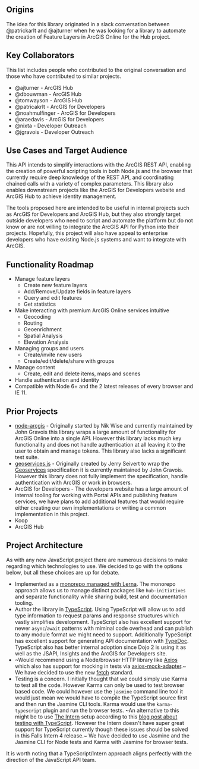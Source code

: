 ## Origins

The idea for this library originated in a slack conversation between @patrickarlt and @ajturner when he was looking for a library to automate the creation of Feature Layers in ArcGIS Online for the Hub project.

## Key Collaborators

This list includes people who contributed to the original conversation and those who have contributed to similar projects.

* @ajturner - ArcGIS Hub
* @dbouwman - ArcGIS Hub
* @tomwayson - ArcGIS Hub
* @patricakrlt - ArcGIS for Developers
* @noahmulfinger - ArcGIS for Developers
* @araedavis - ArcGIS for Developers
* @nixta - Developer Outreach
* @jgravois - Developer Outreach

## Use Cases and Target Audience

This API intends to simplify interactions with the ArcGIS REST API, enabling the creation of powerful scripting tools in both Node.js and the browser that currently require deep knowledge of the REST API, and coordinating chained calls with a variety of complex parameters. This library also enables downstream projects like the ArcGIS for Developers website and ArcGIS Hub to achieve identity management.

The tools proposed here are intended to be useful in internal projects such as ArcGIS for Developers and ArcGIS Hub, but they also strongly target outside developers who need to script and automate the platform but do not know or are not willing to integrate the ArcGIS API for Python into their projects. Hopefully, this project will also have appeal to enterprise developers who have existing Node.js systems and want to integrate with ArcGIS.

## Functionality Roadmap

* Manage feature layers
   * Create new feature layers
   * Add/Remove/Update fields in feature layers
   * Query and edit features
   * Get statistics
* Make interacting with premium ArcGIS Online services intuitive
   * Geocoding
   * Routing
   * Geoenrichment
   * Spatial Analysis
   * Elevation Analysis
* Managing groups and users
   * Create/invite new users
   * Create/edit/delete/share with groups
* Manage content
   * Create, edit and delete items, maps and scenes
* Handle authentication and identity
* Compatible with Node 6+ and the 2 latest releases of every browser and IE 11.

## Prior Projects

* [node-arcgis](https://github.com/Esri/node-arcgis) - Originally started by Nik Wise and currently maintained by John Gravois this library wraps a large amount of functionality for ArcGIS Online into a single API. However this library lacks much key functionality and does not handle authentication at all leaving it to the user to obtain and manage tokens. This library also lacks a significant test suite.
* [geoservices.js](https://github.com/Esri/geoservices-js) - Originally created by Jerry Seivert to wrap the [Geoservices](https://geoservices.github.io/) specification it is currently maintained by John Gravois. However this library does not fully implement the specification, handle authentication with ArcGIS or work in browsers.
* ArcGIS for Developers - The developers website has a large amount of internal tooling for working with Portal APIs and publishing feature services, we have plans to add additional features that would require either creating our own implementations or writing a common implementation in this project.
* Koop
* ArcGIS Hub

## Project Architecture

As with any new JavaScript project there are numerous decisions to make regarding which technologies to use. We decided to go with the options below, but all these choices are up for debate.

* Implemented as a [monorepo managed with Lerna](https://lernajs.io/). The monorepo approach allows us to manage distinct packages like `hub-initiatives` and separate functionality while sharing build, test and documentation tooling.
* Author the library in [TypeScript](https://www.typescriptlang.org/). Using TypeScript will allow us to add type information to request params and response structures which vastly simplifies development. TypeScript also has excellent support for newer `async`/`await` patterns with miminal code overhead and can publish to any module format we might need to support. Additionally TypeScript has excellent support for generating API documentation with [TypeDoc](http://typedoc.org/). TypeScript also has better internal adoption since Dojo 2 is using it as well as the JSAPI, Insights and the ArcGIS for Developers site.
* ~Would recommend using a Node/browser HTTP library like [Axios](https://github.com/mzabriskie/axios) which also has support for mocking in tests via [axios-mock-adapter](https://github.com/ctimmerm/axios-mock-adapter).~ We have decided to use the new [fetch](https://fetch.spec.whatwg.org/) standard.
* Testing is a concern. I initially thought that we could simply use Karma to test all the code. However Karma can only be used to test browser based code. We could however use the `jasmine` command line tool it would just mean we would have to compile the TypeScript source first and then run the Jasmine CLI tools. Karma would use the `karma-typescript` plugin and run the browser tests. ~An alternative to this might be to use [The Intern](https://theintern.github.io/) setup according to this [blog post about testing with TypeScript](https://www.sitepen.com/blog/2015/03/24/testing-typescript-with-intern/). However the Intern doesn't have super great support for TypeScript currently though these issues should be solved in this Falls Intern 4 release.~ We have decided to use Jasmine and the Jasmine CLI for Node tests and Karma with Jasmine for browser tests.

It is worth noting that a TypeScript/Intern approach aligns perfectly with the direction of the JavaScript API team.
